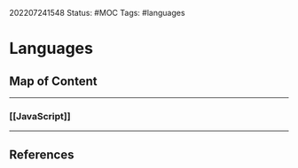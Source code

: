 202207241548
Status: #MOC
Tags: #languages

# Languages
## Map of Content
---
### [[JavaScript]]


---
## References